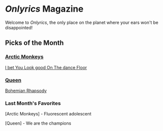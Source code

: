 # _Onlyrics_ Magazine

Welcome to _Onlyrics_, the only place on the planet where your ears won't be disappointed!



## Picks of the Month

### [Arctic Monkeys](/writer/arctic_monkeys.md)

[I bet You Look good On The dance Floor](song/feb/i_bet_you_look_good_on_the_dancefloor.md)

### [Queen](writer/queen.md)

[Bohemian Rhapsody](song/feb/Bohemian_Rhapsody.md)

### Last Month's Favorites

[Arctic Monkeys] - Fluorescent adolescent

[Queen] - We are the champions
